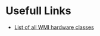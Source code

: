 # Usefull Links

- [List of all WMI hardware classes](https://docs.microsoft.com/he-il/windows/desktop/CIMWin32Prov/computer-system-hardware-classes)
